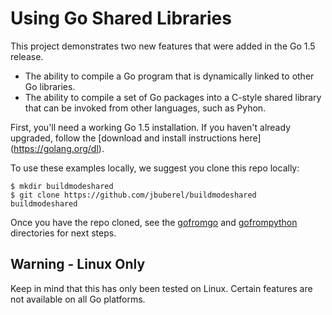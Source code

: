 # Using Go Shared Libraries

This project demonstrates two new features that were added in the Go 1.5
release.

* The ability to compile a Go program that is dynamically linked to other
Go libraries.
* The ability to compile a set of Go packages into a C-style shared library
that can be invoked from other languages, such as Pyhon.

First, you'll need a working Go 1.5 installation. If you haven't already
upgraded, follow the [download and install instructions here]
(https://golang.org/dl).

To use these examples locally, we suggest you clone this repo locally:

```
$ mkdir buildmodeshared
$ git clone https://github.com/jbuberel/buildmodeshared buildmodeshared
```

Once you have the repo cloned, see the [gofromgo](./gofromgo) and 
[gofrompython](./gofrompython) directories for next steps.

## Warning - Linux Only

Keep in mind that this has only been tested on Linux. Certain
features are not available on all Go platforms.